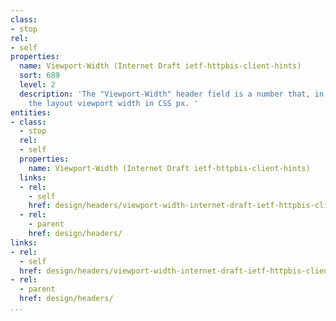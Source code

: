 ```yaml
---
class:
- stop
rel:
- self
properties:
  name: Viewport-Width (Internet Draft ietf-httpbis-client-hints)
  sort: 689
  level: 2
  description: 'The "Viewport-Width" header field is a number that, in requests, indicates
    the layout viewport width in CSS px. '
entities:
- class:
  - stop
  rel:
  - self
  properties:
    name: Viewport-Width (Internet Draft ietf-httpbis-client-hints)
  links:
  - rel:
    - self
    href: design/headers/viewport-width-internet-draft-ietf-httpbis-client-hints.md
  - rel:
    - parent
    href: design/headers/
links:
- rel:
  - self
  href: design/headers/viewport-width-internet-draft-ietf-httpbis-client-hints.md
- rel:
  - parent
  href: design/headers/
...
```

